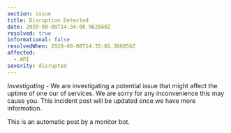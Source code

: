 ```yaml
---
section: issue
title: Disruption Detected
date: 2020-08-08T14:34:00.962660Z
resolved: true
informational: false
resolvedWhen: 2020-08-08T14:35:01.386856Z
affected:
  - API
severity: disrupted
---
```

*Investigating* - We are investigating a potential issue that might affect the uptime of one our of services. We are sorry for any inconvenience this may cause you. This incident post will be updated once we have more information.

This is an automatic post by a monitor bot.
        